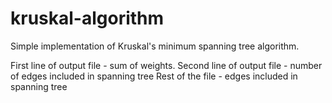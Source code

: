 # kruskal-algorithm
Simple implementation of Kruskal's minimum spanning tree algorithm.

First line of output file - sum of weights.
Second line of output file - number of edges included in spanning tree
Rest of the file - edges included in spanning tree
